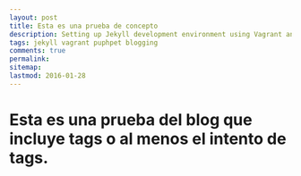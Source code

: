 ```yaml
---
layout: post
title: Esta es una prueba de concepto
description: Setting up Jekyll development environment using Vagrant and PuPHPet. Jekyll in virtual machine. Jekyll automation. Jekyll Vagrant.
tags: jekyll vagrant puphpet blogging
comments: true
permalink: 
sitemap:
lastmod: 2016-01-28
---
```


# Esta es una prueba del blog que incluye tags o al menos el intento de tags.